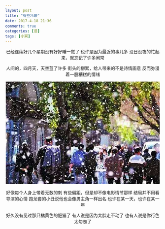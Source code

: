 ```yaml
---
layout: post
title: "有些冷暖"
date: 2017-4-18 21:36
comments: true
categories: [语]
tags: [小冥]
---
```

<!-- more -->
<center>
已经连续好几个星期没有好好睡一觉了
也许是因为最近的事儿多
没日没夜的忙起来，就忘记了许多闲常

人间的，四月天，天空蓝了许多
街头的柳絮，给人带来的不是诗情画意
反而弥漫着一股糟糕的情绪

![](/images/diary-2017-4-16~18.jpg)

好像每个人身上带着无数的刺
有些偏距，但是却不像电影情节那样
结局并不用看导演的心情
跑龙套的小丑说他也会像男主角一样出名
也许在某一天，也许在某一年

好久没有见过那只橘黄色的肥猫了
有人说是因为太胖走不动了
也有人说是你行色太匆匆了
</center>



